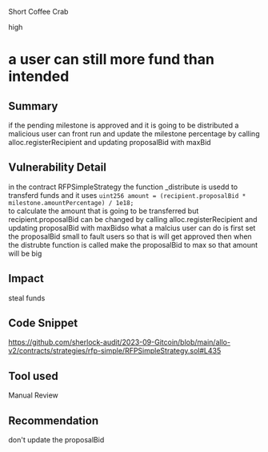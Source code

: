 Short Coffee Crab

high

# a user can still more fund than intended
## Summary
if the pending milestone is approved and it is going to be distributed a malicious user can front run and update the milestone percentage by calling alloc.registerRecipient and updating  proposalBid with maxBid

## Vulnerability Detail
in the contract RFPSimpleStrategy  the function _distribute is usedd to transferd funds and it uses 
`uint256 amount = (recipient.proposalBid * milestone.amountPercentage) / 1e18;`\
to calculate the amount that is going to be transferred but  recipient.proposalBid can be changed by calling  alloc.registerRecipient and updating  proposalBid with maxBidso what a malcius user can do is first set the proposalBid small to fault users so that is will get approved then when the distrubte function is called make the proposalBid to max so that amount will be big 
## Impact
steal funds 
## Code Snippet
https://github.com/sherlock-audit/2023-09-Gitcoin/blob/main/allo-v2/contracts/strategies/rfp-simple/RFPSimpleStrategy.sol#L435
## Tool used

Manual Review

## Recommendation
don't update the proposalBid